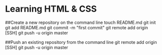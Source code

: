 Learning HTML & CSS
===================

##Create a new repository on the command line
    touch README.md
    git init
    git add README.md
    git commit -m "first commit"
    git remote add origin [SSH]
    git push -u origin master

##Push an existing repository from the command line
    git remote add origin [SSH]
    git push -u origin master

